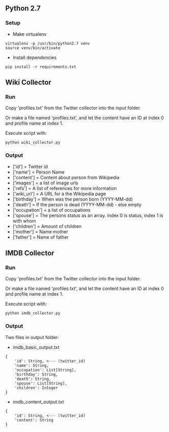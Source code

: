 ## Python 2.7

### Setup
* Make virtualenv 

```  
virtualenv -p /usr/bin/python2.7 venv
source venv/bin/activate        
```
    
* Install dependencies
``` 
pip install -r requirements.txt
```


## Wiki Collector
### Run
Copy 'profiles.txt' from the Twitter collector into the input folder.

Or make a file named 'profiles.txt', and let the content have an ID at index 0 and profile name at index 1.  

Execute script with:
``` 
python wiki_collector.py
```
### Output
* ['id'] = Twitter id
* ['name'] = Person Name
* ['content'] = Content about person from Wikipedia
* ['images'] = a list of image urls
* ['refs'] = A list of references for more information
* ['wiki_url'] = A URL for a the Wikipedia page
* ['birthday'] = When was the person born (YYYY-MM-dd)
* ['death'] = If the person is dead (YYYY-MM-dd) - else empty
* ['occupation'] = a list of occupations
* ['spouse'] = The persons status as an array. index 0 is status, index 1 is with whom
* ['children'] = Amount of children
* ['mother'] = Name mother 
* ['father'] = Name of father

## IMDB Collector
### Run
Copy 'profiles.txt' from the Twitter collector into the input folder.

Or make a file named 'profiles.txt', and let the content have an ID at index 0 and profile name at index 1.  

Execute script with:
``` 
python imdb_collector.py
```
### Output
Two files in output folder:

* imdb_basic_output.txt
```
{
    'id': String, <--- (twitter_id)
    'name': String,
    'occupation': List[String],
    'birthday': String,
    'death': String,
    'spouse': List[String],
    'children': Integer
}
```
* imdb_content_output.txt
```
{
    'id': String, <--- (twitter_id)
    'content': String
}  
```